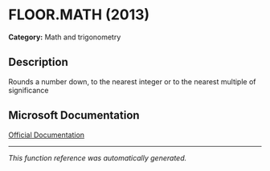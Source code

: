 # FLOOR.MATH (2013)

**Category:** Math and trigonometry

## Description
Rounds a number down, to the nearest integer or to the nearest multiple of significance

## Microsoft Documentation
[Official Documentation](https://support.microsoft.com//en-us/office/floor-math-function-c302b599-fbdb-4177-ba19-2c2b1249a2f5)

---
*This function reference was automatically generated.*
